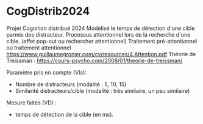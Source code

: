 # CogDistrib2024
Projet Cognition distribué 2024
Modèlisé le temps de détection d'une cible parmis des distracteur. 
Processus attentionnel lors de la recherche d'une cible. (effet pop-out ou rechercher attentionnel) Traitement pré-attentionnel ou traitement attentionnel
https://www.guillaumegronier.com/cv/resources/4.Attention.pdf 
Théorie de Treissman : https://cours-psycho.com/2008/01/theorie-de-treissman/

Paramètre pris en compte (VIs): 
  - Nombre de distracteurs (modalité : 5, 10, 15)
  - Similarité distracteurs/cible (modalité : très similaire, un peu similaire)

Mesure faites (VD) : 
  - temps de détection de la cible (en ms).
